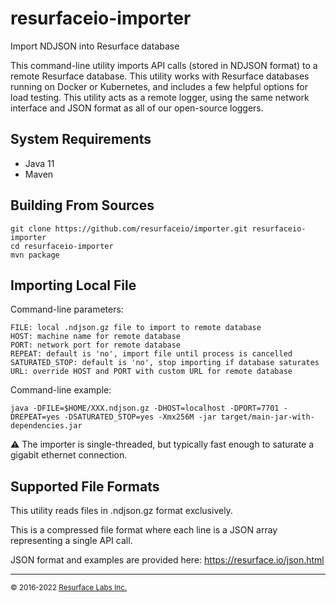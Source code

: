 # resurfaceio-importer
Import NDJSON into Resurface database

This command-line utility imports API calls (stored in NDJSON format) to a remote Resurface database.
This utility works with Resurface databases running on Docker or Kubernetes, and includes a few helpful
options for load testing. This utility acts as a remote logger, using the same network interface and
JSON format as all of our open-source loggers.

## System Requirements

* Java 11
* Maven

## Building From Sources

```
git clone https://github.com/resurfaceio/importer.git resurfaceio-importer
cd resurfaceio-importer
mvn package
```

## Importing Local File

Command-line parameters:
```
FILE: local .ndjson.gz file to import to remote database
HOST: machine name for remote database
PORT: network port for remote database
REPEAT: default is 'no', import file until process is cancelled
SATURATED_STOP: default is 'no', stop importing if database saturates
URL: override HOST and PORT with custom URL for remote database
```

Command-line example:
```
java -DFILE=$HOME/XXX.ndjson.gz -DHOST=localhost -DPORT=7701 -DREPEAT=yes -DSATURATED_STOP=yes -Xmx256M -jar target/main-jar-with-dependencies.jar
```

⚠️ The importer is single-threaded, but typically fast enough to saturate a gigabit ethernet connection.

## Supported File Formats

This utility reads files in .ndjson.gz format exclusively.

This is a compressed file format where each line is a JSON array representing a single API call.

JSON format and examples are provided here: https://resurface.io/json.html

---
<small>&copy; 2016-2022 <a href="https://resurface.io">Resurface Labs Inc.</a></small>

